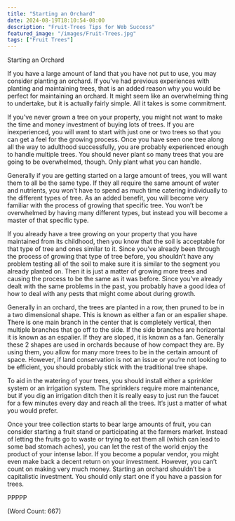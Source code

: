```yaml
---
title: "Starting an Orchard"
date: 2024-08-19T18:10:54-08:00
description: "Fruit-Trees Tips for Web Success"
featured_image: "/images/Fruit-Trees.jpg"
tags: ["Fruit Trees"]
---
```


Starting an Orchard

If you have a large amount of land that you have not put to use, you may consider planting an orchard. If you’ve had previous experiences with planting and maintaining trees, that is an added reason why you would be perfect for maintaining an orchard. It might seem like an overwhelming thing to undertake, but it is actually fairly simple. All it takes is some commitment.

If you’ve never grown a tree on your property, you might not want to make the time and money investment of buying lots of trees. If you are inexperienced, you will want to start with just one or two trees so that you can get a feel for the growing process. Once you have seen one tree along all the way to adulthood successfully, you are probably experienced enough to handle multiple trees. You should never plant so many trees that you are going to be overwhelmed, though. Only plant what you can handle.

Generally if you are getting started on a large amount of trees, you will want them to all be the same type. If they all require the same amount of water and nutrients, you won’t have to spend as much time catering individually to the different types of tree. As an added benefit, you will become very familiar with the process of growing that specific tree. You won’t be overwhelmed by having many different types, but instead you will become a master of that specific type.

If you already have a tree growing on your property that you have maintained from its childhood, then you know that the soil is acceptable for that type of tree and ones similar to it. Since you’ve already been through the process of growing that type of tree before, you shouldn’t have any problem testing all of the soil to make sure it is similar to the segment you already planted on. Then it is just a matter of growing more trees and causing the process to be the same as it was before. Since you’ve already dealt with the same problems in the past, you probably have a good idea of how to deal with any pests that might come about during growth.

Generally in an orchard, the trees are planted in a row, then pruned to be in a two dimensional shape. This is known as either a fan or an espalier shape. There is one main branch in the center that is completely vertical, then multiple branches that go off to the side. If the side branches are horizontal it is known as an espalier. If they are sloped, it is known as a fan. Generally these 2 shapes are used in orchards because of how compact they are. By using them, you allow for many more trees to be in the certain amount of space. However, if land conservation is not an issue or you’re not looking to be efficient, you should probably stick with the traditional tree shape.

To aid in the watering of your trees, you should install either a sprinkler system or an irrigation system. The sprinklers require more maintenance, but if you dig an irrigation ditch then it is really easy to just run the faucet for a few minutes every day and reach all the trees. It’s just a matter of what you would prefer.

Once your tree collection starts to bear large amounts of fruit, you can consider starting a fruit stand or participating at the farmers market. Instead of letting the fruits go to waste or trying to eat them all (which can lead to some bad stomach aches), you can let the rest of the world enjoy the product of your intense labor. If you become a popular vendor, you might even make back a decent return on your investment. However, you can’t count on making very much money. Starting an orchard shouldn’t be a capitalistic investment. You should only start one if you have a passion for trees.

PPPPP

(Word Count: 667)

